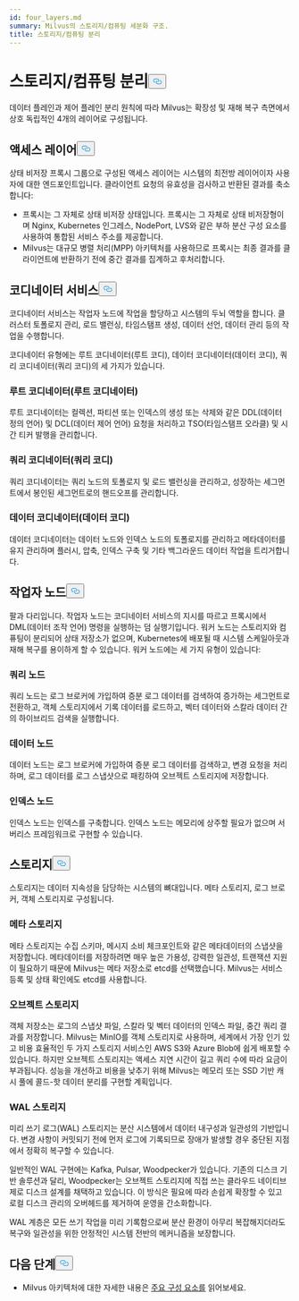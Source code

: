 ```yaml
---
id: four_layers.md
summary: Milvus의 스토리지/컴퓨팅 세분화 구조.
title: 스토리지/컴퓨팅 분리
---
```

<h1 id="StorageComputing-Disaggregation" class="common-anchor-header">스토리지/컴퓨팅 분리<button data-href="#StorageComputing-Disaggregation" class="anchor-icon" translate="no">
      <svg translate="no"
        aria-hidden="true"
        focusable="false"
        height="20"
        version="1.1"
        viewBox="0 0 16 16"
        width="16"
      >
        <path
          fill="#0092E4"
          fill-rule="evenodd"
          d="M4 9h1v1H4c-1.5 0-3-1.69-3-3.5S2.55 3 4 3h4c1.45 0 3 1.69 3 3.5 0 1.41-.91 2.72-2 3.25V8.59c.58-.45 1-1.27 1-2.09C10 5.22 8.98 4 8 4H4c-.98 0-2 1.22-2 2.5S3 9 4 9zm9-3h-1v1h1c1 0 2 1.22 2 2.5S13.98 12 13 12H9c-.98 0-2-1.22-2-2.5 0-.83.42-1.64 1-2.09V6.25c-1.09.53-2 1.84-2 3.25C6 11.31 7.55 13 9 13h4c1.45 0 3-1.69 3-3.5S14.5 6 13 6z"
        ></path>
      </svg>
    </button></h1><p>데이터 플레인과 제어 플레인 분리 원칙에 따라 Milvus는 확장성 및 재해 복구 측면에서 상호 독립적인 4개의 레이어로 구성됩니다.</p>
<h2 id="Access-layer" class="common-anchor-header">액세스 레이어<button data-href="#Access-layer" class="anchor-icon" translate="no">
      <svg translate="no"
        aria-hidden="true"
        focusable="false"
        height="20"
        version="1.1"
        viewBox="0 0 16 16"
        width="16"
      >
        <path
          fill="#0092E4"
          fill-rule="evenodd"
          d="M4 9h1v1H4c-1.5 0-3-1.69-3-3.5S2.55 3 4 3h4c1.45 0 3 1.69 3 3.5 0 1.41-.91 2.72-2 3.25V8.59c.58-.45 1-1.27 1-2.09C10 5.22 8.98 4 8 4H4c-.98 0-2 1.22-2 2.5S3 9 4 9zm9-3h-1v1h1c1 0 2 1.22 2 2.5S13.98 12 13 12H9c-.98 0-2-1.22-2-2.5 0-.83.42-1.64 1-2.09V6.25c-1.09.53-2 1.84-2 3.25C6 11.31 7.55 13 9 13h4c1.45 0 3-1.69 3-3.5S14.5 6 13 6z"
        ></path>
      </svg>
    </button></h2><p>상태 비저장 프록시 그룹으로 구성된 액세스 레이어는 시스템의 최전방 레이어이자 사용자에 대한 엔드포인트입니다. 클라이언트 요청의 유효성을 검사하고 반환된 결과를 축소합니다:</p>
<ul>
<li>프록시는 그 자체로 상태 비저장 상태입니다. 프록시는 그 자체로 상태 비저장형이며 Nginx, Kubernetes 인그레스, NodePort, LVS와 같은 부하 분산 구성 요소를 사용하여 통합된 서비스 주소를 제공합니다.</li>
<li>Milvus는 대규모 병렬 처리(MPP) 아키텍처를 사용하므로 프록시는 최종 결과를 클라이언트에 반환하기 전에 중간 결과를 집계하고 후처리합니다.</li>
</ul>
<h2 id="Coordinator-service" class="common-anchor-header">코디네이터 서비스<button data-href="#Coordinator-service" class="anchor-icon" translate="no">
      <svg translate="no"
        aria-hidden="true"
        focusable="false"
        height="20"
        version="1.1"
        viewBox="0 0 16 16"
        width="16"
      >
        <path
          fill="#0092E4"
          fill-rule="evenodd"
          d="M4 9h1v1H4c-1.5 0-3-1.69-3-3.5S2.55 3 4 3h4c1.45 0 3 1.69 3 3.5 0 1.41-.91 2.72-2 3.25V8.59c.58-.45 1-1.27 1-2.09C10 5.22 8.98 4 8 4H4c-.98 0-2 1.22-2 2.5S3 9 4 9zm9-3h-1v1h1c1 0 2 1.22 2 2.5S13.98 12 13 12H9c-.98 0-2-1.22-2-2.5 0-.83.42-1.64 1-2.09V6.25c-1.09.53-2 1.84-2 3.25C6 11.31 7.55 13 9 13h4c1.45 0 3-1.69 3-3.5S14.5 6 13 6z"
        ></path>
      </svg>
    </button></h2><p>코디네이터 서비스는 작업자 노드에 작업을 할당하고 시스템의 두뇌 역할을 합니다. 클러스터 토폴로지 관리, 로드 밸런싱, 타임스탬프 생성, 데이터 선언, 데이터 관리 등의 작업을 수행합니다.</p>
<p>코디네이터 유형에는 루트 코디네이터(루트 코디), 데이터 코디네이터(데이터 코디), 쿼리 코디네이터(쿼리 코디)의 세 가지가 있습니다.</p>
<h3 id="Root-coordinator-root-coord" class="common-anchor-header">루트 코디네이터(루트 코디네이터)</h3><p>루트 코디네이터는 컬렉션, 파티션 또는 인덱스의 생성 또는 삭제와 같은 DDL(데이터 정의 언어) 및 DCL(데이터 제어 언어) 요청을 처리하고 TSO(타임스탬프 오라클) 및 시간 티커 발행을 관리합니다.</p>
<h3 id="Query-coordinator-query-coord" class="common-anchor-header">쿼리 코디네이터(쿼리 코디)</h3><p>쿼리 코디네이터는 쿼리 노드의 토폴로지 및 로드 밸런싱을 관리하고, 성장하는 세그먼트에서 봉인된 세그먼트로의 핸드오프를 관리합니다.</p>
<h3 id="Data-coordinator-data-coord" class="common-anchor-header">데이터 코디네이터(데이터 코디)</h3><p>데이터 코디네이터는 데이터 노드와 인덱스 노드의 토폴로지를 관리하고 메타데이터를 유지 관리하며 플러시, 압축, 인덱스 구축 및 기타 백그라운드 데이터 작업을 트리거합니다.</p>
<h2 id="Worker-nodes" class="common-anchor-header">작업자 노드<button data-href="#Worker-nodes" class="anchor-icon" translate="no">
      <svg translate="no"
        aria-hidden="true"
        focusable="false"
        height="20"
        version="1.1"
        viewBox="0 0 16 16"
        width="16"
      >
        <path
          fill="#0092E4"
          fill-rule="evenodd"
          d="M4 9h1v1H4c-1.5 0-3-1.69-3-3.5S2.55 3 4 3h4c1.45 0 3 1.69 3 3.5 0 1.41-.91 2.72-2 3.25V8.59c.58-.45 1-1.27 1-2.09C10 5.22 8.98 4 8 4H4c-.98 0-2 1.22-2 2.5S3 9 4 9zm9-3h-1v1h1c1 0 2 1.22 2 2.5S13.98 12 13 12H9c-.98 0-2-1.22-2-2.5 0-.83.42-1.64 1-2.09V6.25c-1.09.53-2 1.84-2 3.25C6 11.31 7.55 13 9 13h4c1.45 0 3-1.69 3-3.5S14.5 6 13 6z"
        ></path>
      </svg>
    </button></h2><p>팔과 다리입니다. 작업자 노드는 코디네이터 서비스의 지시를 따르고 프록시에서 DML(데이터 조작 언어) 명령을 실행하는 덤 실행기입니다. 워커 노드는 스토리지와 컴퓨팅이 분리되어 상태 저장소가 없으며, Kubernetes에 배포될 때 시스템 스케일아웃과 재해 복구를 용이하게 할 수 있습니다. 워커 노드에는 세 가지 유형이 있습니다:</p>
<h3 id="Query-node" class="common-anchor-header">쿼리 노드</h3><p>쿼리 노드는 로그 브로커에 가입하여 증분 로그 데이터를 검색하여 증가하는 세그먼트로 전환하고, 객체 스토리지에서 기록 데이터를 로드하고, 벡터 데이터와 스칼라 데이터 간의 하이브리드 검색을 실행합니다.</p>
<h3 id="Data-node" class="common-anchor-header">데이터 노드</h3><p>데이터 노드는 로그 브로커에 가입하여 증분 로그 데이터를 검색하고, 변경 요청을 처리하며, 로그 데이터를 로그 스냅샷으로 패킹하여 오브젝트 스토리지에 저장합니다.</p>
<h3 id="Index-node" class="common-anchor-header">인덱스 노드</h3><p>인덱스 노드는 인덱스를 구축합니다.  인덱스 노드는 메모리에 상주할 필요가 없으며 서버리스 프레임워크로 구현할 수 있습니다.</p>
<h2 id="Storage" class="common-anchor-header">스토리지<button data-href="#Storage" class="anchor-icon" translate="no">
      <svg translate="no"
        aria-hidden="true"
        focusable="false"
        height="20"
        version="1.1"
        viewBox="0 0 16 16"
        width="16"
      >
        <path
          fill="#0092E4"
          fill-rule="evenodd"
          d="M4 9h1v1H4c-1.5 0-3-1.69-3-3.5S2.55 3 4 3h4c1.45 0 3 1.69 3 3.5 0 1.41-.91 2.72-2 3.25V8.59c.58-.45 1-1.27 1-2.09C10 5.22 8.98 4 8 4H4c-.98 0-2 1.22-2 2.5S3 9 4 9zm9-3h-1v1h1c1 0 2 1.22 2 2.5S13.98 12 13 12H9c-.98 0-2-1.22-2-2.5 0-.83.42-1.64 1-2.09V6.25c-1.09.53-2 1.84-2 3.25C6 11.31 7.55 13 9 13h4c1.45 0 3-1.69 3-3.5S14.5 6 13 6z"
        ></path>
      </svg>
    </button></h2><p>스토리지는 데이터 지속성을 담당하는 시스템의 뼈대입니다. 메타 스토리지, 로그 브로커, 객체 스토리지로 구성됩니다.</p>
<h3 id="Meta-storage" class="common-anchor-header">메타 스토리지</h3><p>메타 스토리지는 수집 스키마, 메시지 소비 체크포인트와 같은 메타데이터의 스냅샷을 저장합니다. 메타데이터를 저장하려면 매우 높은 가용성, 강력한 일관성, 트랜잭션 지원이 필요하기 때문에 Milvus는 메타 저장소로 etcd를 선택했습니다. Milvus는 서비스 등록 및 상태 확인에도 etcd를 사용합니다.</p>
<h3 id="Object-storage" class="common-anchor-header">오브젝트 스토리지</h3><p>객체 저장소는 로그의 스냅샷 파일, 스칼라 및 벡터 데이터의 인덱스 파일, 중간 쿼리 결과를 저장합니다. Milvus는 MinIO를 객체 스토리지로 사용하며, 세계에서 가장 인기 있고 비용 효율적인 두 가지 스토리지 서비스인 AWS S3와 Azure Blob에 쉽게 배포할 수 있습니다. 하지만 오브젝트 스토리지는 액세스 지연 시간이 길고 쿼리 수에 따라 요금이 부과됩니다. 성능을 개선하고 비용을 낮추기 위해 Milvus는 메모리 또는 SSD 기반 캐시 풀에 콜드-핫 데이터 분리를 구현할 계획입니다.</p>
<h3 id="WAL-storage" class="common-anchor-header">WAL 스토리지</h3><p>미리 쓰기 로그(WAL) 스토리지는 분산 시스템에서 데이터 내구성과 일관성의 기반입니다. 변경 사항이 커밋되기 전에 먼저 로그에 기록되므로 장애가 발생할 경우 중단된 지점에서 정확히 복구할 수 있습니다.</p>
<p>일반적인 WAL 구현에는 Kafka, Pulsar, Woodpecker가 있습니다. 기존의 디스크 기반 솔루션과 달리, Woodpecker는 오브젝트 스토리지에 직접 쓰는 클라우드 네이티브 제로 디스크 설계를 채택하고 있습니다. 이 방식은 필요에 따라 손쉽게 확장할 수 있고 로컬 디스크 관리의 오버헤드를 제거하여 운영을 간소화합니다.</p>
<p>WAL 계층은 모든 쓰기 작업을 미리 기록함으로써 분산 환경이 아무리 복잡해지더라도 복구와 일관성을 위한 안정적인 시스템 전반의 메커니즘을 보장합니다.</p>
<h2 id="Whats-next" class="common-anchor-header">다음 단계<button data-href="#Whats-next" class="anchor-icon" translate="no">
      <svg translate="no"
        aria-hidden="true"
        focusable="false"
        height="20"
        version="1.1"
        viewBox="0 0 16 16"
        width="16"
      >
        <path
          fill="#0092E4"
          fill-rule="evenodd"
          d="M4 9h1v1H4c-1.5 0-3-1.69-3-3.5S2.55 3 4 3h4c1.45 0 3 1.69 3 3.5 0 1.41-.91 2.72-2 3.25V8.59c.58-.45 1-1.27 1-2.09C10 5.22 8.98 4 8 4H4c-.98 0-2 1.22-2 2.5S3 9 4 9zm9-3h-1v1h1c1 0 2 1.22 2 2.5S13.98 12 13 12H9c-.98 0-2-1.22-2-2.5 0-.83.42-1.64 1-2.09V6.25c-1.09.53-2 1.84-2 3.25C6 11.31 7.55 13 9 13h4c1.45 0 3-1.69 3-3.5S14.5 6 13 6z"
        ></path>
      </svg>
    </button></h2><ul>
<li>Milvus 아키텍처에 대한 자세한 내용은 <a href="/docs/ko/main_components.md">주요 구성 요소를</a> 읽어보세요.</li>
</ul>
